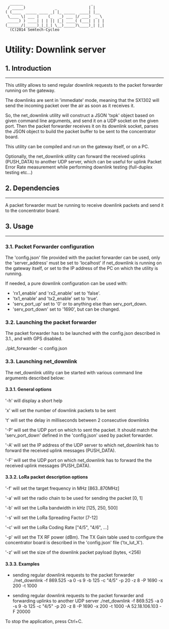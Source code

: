 	  ______                              _
	 / _____)             _              | |
	( (____  _____ ____ _| |_ _____  ____| |__
	 \____ \| ___ |    (_   _) ___ |/ ___)  _ \
	 _____) ) ____| | | || |_| ____( (___| | | |
	(______/|_____)_|_|_| \__)_____)\____)_| |_|
	  (C)2014 Semtech-Cycleo

Utility: Downlink server
========================


## 1. Introduction
------------------

This utility allows to send regular downlink requests to the packet forwarder
running on the gateway.

The downlinks are sent in 'immediate' mode, meaning that the SX1302 will send
the incoming packet over the air as soon as it receives it.

So, the net_downlink utility will construct a JSON 'txpk' object based on given
command line arguments, and send it on a UDP socket on the given port. Then the
packet forwarder receives it on its downlink socket, parses the JSON object to
build the packet buffer to be sent to the concentrator board.

This utility can be compiled and run on the gateway itself, or on a PC.

Optionally, the net_downlink utility can forward the received uplinks
(PUSH_DATA) to another UDP server, which can be useful for uplink Packet Error
Rate measurement while performing downlink testing (full-duplex testing etc...)


## 2. Dependencies
------------------

A packet forwarder must be running to receive downlink packets and send it to
the concentrator board.


## 3. Usage
-----------

### 3.1. Packet Forwarder configuration

The 'config.json' file provided with the packet forwarder can be used, only the
'server_address' must be set to 'localhost' if net_downlink is running on the
gateway itself, or set to the IP address of the PC on which the utility is
running.

If needed, a pure downlink configuration can be used with:
- 'rx1_enable' and 'rx2_enable' set to 'false'.
- 'tx1_enable' and 'tx2_enable' set to 'true'.
- 'serv_port_up' set to '0' or to anything else than serv_port_down.
- 'serv_port_down' set to '1690', but can be changed.

### 3.2. Launching the packet forwarder

The packet forwarder has to be launched with the config.json described in 3.1.,
and with GPS disabled.

 ./pkt_forwarder -c config.json

### 3.3. Launching net_downlink

The net_downlink utility can be started with various command line arguments
described below:

#### 3.3.1. General options

'-h'
will display a short help

'x'
will set the number of downlink packets to be sent

't'
will set the delay in milliseconds between 2 consecutive downlinks

'-P'
will set the UDP port on which to sent the packet. It should match the
'serv_port_down' defined in the 'config.json' used by packet forwarder.

'-A'
will set the IP address of the UDP server to which net_downlink has to forward
the received uplink messages (PUSH_DATA).

'-F'
will set the UDP port on which net_downlink has to forward the the received
uplink messages (PUSH_DATA).

#### 3.3.2. LoRa packet description options

'-f'
will set the target frequency in MHz [863..870MHz]

'-a'
will set the radio chain to be used for sending the packet [0, 1]

'-b'
will set the LoRa bandwidth in kHz [125, 250, 500]

'-s'
will set the LoRa Spreading Factor [7-12]

'-c'
will set the LoRa Coding Rate ["4/5", "4/6", ...]

'-p'
will set the TX RF power (dBm). The TX Gain table used to configure the
concentrator board is described in the 'config.json' file ('tx_lut_X').

'-z'
will set the size of the downlink packet payload (bytes, <256)

#### 3.3.3. Examples

* sending regular downlink requests to the packet forwarder
 ./net_downlink -f 869.525 -a 0 -s 9 -b 125 -c "4/5" -p 20 -z 8 -P 1690 -x 200 -t 1000

* sending regular downlink requests to the packet forwarder and forwarding uplinks to another UDP server
 ./net_downlink -f 869.525 -a 0 -s 9 -b 125 -c "4/5" -p 20 -z 8 -P 1690 -x 200 -t 1000 -A 52.18.106.103 -F 20000

To stop the application, press Ctrl+C.

